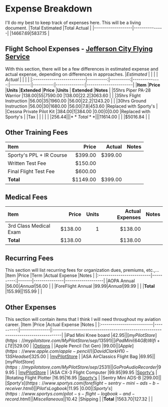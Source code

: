 # Expense Breakdown
I'll do my best to keep track of expenses here. This will be a living document.
|Total Estimated	|Total Actual	|
|-------------------|---------------|
|$14667.69			|$5837.15		|

## Flight School Expenses - [Jefferson City Flying Service](http://jcfs.net)
With this section, there will be a few differences in estimated expense and actual expense, depending on differences in approaches.
|*Estimated* 				|           |           |              	| *Actual*  |           |              	|						|
|:--------------------------|----------:|----------:|--------------:|----------:|----------:|--------------:|-----------------------|
|**Item**  					|**Price** 	|**Units** 	|**Extended** 	|**Price**	|**Units**	| **Extended**	|**Notes**				|
|55hrs Piper PA-28 Warrior	|$138.00	|55			|$7590.00		|$138.00	|22.2		|$3063.60		|						|
|35hrs Flight Instruction	|$56.00		|35			|$1960.00		|$56.00		|22.2		|$1243.20		|						|
|30hrs Ground Instruction	|$56.00		|30			|$1680.00		|$56.00		|7.8		|$453.60		|Replaced with Sporty's	|
|Cessna Private Pilot Kit	|$384.00	|1 			|$384.00		|$0.00		|0			|$0.00			|Replaced with Sporty's |
|Tax						|			|			|				|			|			|$256.44		|						|
|**Total**					|			|			|$11614.00		|			|			|$5016.84		|						|

## Other Training Fees
|**Item**  					|**Price** 	|**Actual** 	|**Notes**				|
|:--------------------------|----------:|--------------:|-----------------------|
|Sporty's PPL + IR Course	|$399.00	|$399.00		|						|
|Written Test Fee			|$150.00	|				|						|
|Final Flight Test Fee		|$600.00	|				|						|
|**Total**					|$1149.00	|$399.00		|						|

## Medical Fees
|**Item**  					|**Price** 	|**Units** 	|**Actual Expenses**	|**Notes**				|
|:--------------------------|----------:|----------:|----------------------:|-----------------------|
|3rd Class Medical Exam		|$138.00	|1			|$138.00				|						|
|**Total**					|$138.00	|			|$138.00				|						|

## Recurring Fees
This section will list recurring fees for organization dues, premiums, etc.,...
|Item						|Price		|Term	|Actual Expense	|Notes				|
|:--------------------------|----------:|-------|---------------|-------------------|
|AOPA Annual				|$56.00		|Annual	|$56.00			|					|
|ForeFlight Annual			|$99.99		|Annual |$99.99	 		|		 			|
|**Total**					|$155.99	|		|$155.99		|					|

## Other Expenses
This section will contain items that I think I will need throughout my aviation career.
|Item						|Price		|Actual Expense	|Notes																				|
|:--------------------------|----------:|---------------|:----------------------------------------------------------------------------------|
|iPad Mini Knee board		|$42.95		|				|[myPilotStore](https://mypilotstore.com/MyPilotStore/sep/13591)					|
|iPad Mini (64GB) Wifi+LTE	|$529.00	|				|[Options](https://foreflight.com/support/buying-guide/)							|
|Apple Pencil (1st Gen)		|$99.00		|				|[Apple](https://www.apple.com/apple-pencil/)
|David Clark H10-13S Headset|$325.00	|				|[myPilotStore](https://mypilotstore.com/MyPilotStore/sep/1028)						|
|ASA AirClassics Flight Bag	|$69.95		|				|[myPilotStore](https://mypilotstore.com/MyPilotStore/sep/2531)						|
|GoPro Audio Recorder		|$99.95		|				|[myPilotStore](https://mypilotstore.com/MyPilotStore/sep/11806)					|
|ASA CX-3 Flight Computer	|$99.95		|$99.95			|[Sporty's](https://www.sportys.com/asa-cx-3-flight-computer.html)					|
|Rotating Flight Plotter	|$16.95		|$16.95			|[Sporty's](https://www.sportys.com/ultimate-rotating-plotter-13-25.html)			|
|Sentry Mini ADS-B			|$299.00	|				|[Sporty's](https://www.sportys.com/foreflight-sentry-mini-ads-b-receiver.html)		|
|Pilot's Logbook			|$11.95		|$0.00			|[Sporty's](https://www.sportys.com/pilot-s-flight-logbook-and-record.html)			|
|Miscellaneous				|			|$10.42			|Shipping																			|
|**Total**					|$1563.70	|$127.32		|																					|
